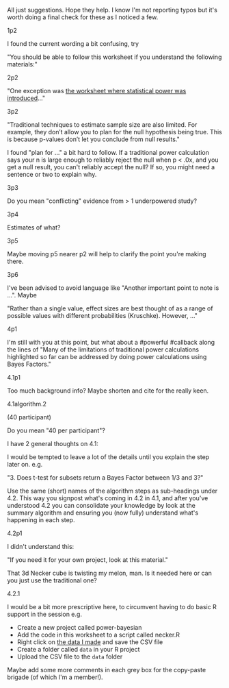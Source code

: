 All just suggestions. Hope they help. I know I'm not reporting typos but it's worth doing a final check for these as I
noticed a few.

1p2

I found the current wording a bit confusing, try

"You should be able to follow this worksheet if you understand the following materials:"

2p2

"One exception was [the worksheet where statistical power was introduced](https://www.andywills.info/rminr/power.html)..."

3p2

"Traditional techniques to estimate sample size are also limited. For example, they don’t allow you to plan for the null hypothesis being true. This is because p-values don’t let you conclude from null results."

I found "plan for ..." a bit hard to follow. If a traditional power calculation says your n is large enough to reliably
reject the null when p < .0x, and you get a null result, you can't reliably accept the null? If so, you might need a
sentence or two to explain why.

3p3

Do you mean "conflicting" evidence from > 1 underpowered study?

3p4

Estimates of what?

3p5

Maybe moving p5 nearer p2 will help to clarify the point you're making there.

3p6

I've been advised to avoid language like "Another important point to note is ...". Maybe

"Rather than a single value, effect sizes are best thought of as a range of possible values with different probabilities (Kruschke). However, ..."

4p1

I'm still with you at this point, but what about a #powerful #callback along the lines of "Many of the limitations of traditional power calculations highlighted so far can be addressed by doing power calculations using Bayes Factors."

4.1p1

Too much background info? Maybe shorten and cite for the really keen.

4.1algorithm.2

(40 participant)

Do you mean "40 per participant"?

I have 2 general thoughts on 4.1:

I would be tempted to leave a lot of the details until you explain the step later on. e.g.

"3. Does t-test for subsets return a Bayes Factor between 1/3 and 3?"

Use the same (short) names of the algorithm steps as sub-headings under 4.2. This way you signpost what's coming in 4.2
in 4.1, and after you've understood 4.2 you can consolidate your knowledge by look at the summary algorithm and ensuring
you (now fully) understand what's happening in each step.

4.2p1

I didn't understand this:

"If you need it for your own project, look at this material."

That 3d Necker cube is twisting my melon, man. Is it needed here or can you just use the traditional one?

4.2.1

I would be a bit more prescriptive here, to circumvent having to do basic R support in the session e.g.

* Create a new project called power-bayesian
* Add the code in this worksheet to a script called necker.R
* Right click on [the data I made](url) and save the CSV file
* Create a folder called `data` in your R project
* Upload the CSV file to the `data` folder

Maybe add some more comments in each grey box for the copy-paste brigade (of which I'm a member!).